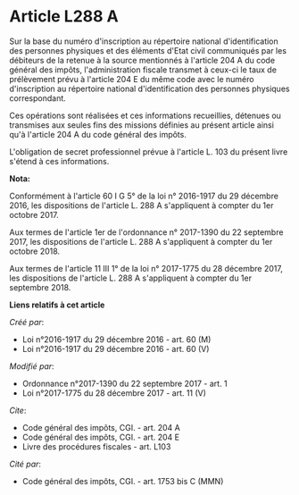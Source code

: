 # Article L288 A

Sur la base du numéro d'inscription au répertoire national d'identification des personnes physiques et des éléments d'Etat
civil communiqués par les débiteurs de la retenue à la source mentionnés à l'article 204 A du code général des impôts,
l'administration fiscale transmet à ceux-ci le taux de prélèvement prévu à l'article 204 E du même code avec le numéro
d'inscription au répertoire national d'identification des personnes physiques correspondant.

Ces opérations sont réalisées et ces informations recueillies, détenues ou transmises aux seules fins des missions définies
au présent article ainsi qu'à l'article 204 A du code général des impôts.

L'obligation de secret professionnel prévue à l'article L. 103 du présent livre s'étend à ces informations.

**Nota:**

Conformément à l'article 60 I G 5° de la loi n° 2016-1917 du 29 décembre 2016, les dispositions de l'article L. 288 A
s'appliquent à compter du 1er octobre 2017.

Aux termes de l'article 1er de l'ordonnance n° 2017-1390 du 22 septembre 2017, les dispositions de l'article L. 288 A
s'appliquent à compter du 1er octobre 2018.

Aux termes de l'article 11 III 1° de la loi n° 2017-1775 du 28 décembre 2017, les dispositions de l'article L. 288 A
s'appliquent à compter du 1er septembre 2018.

**Liens relatifs à cet article**

_Créé par_:

  - Loi n°2016-1917 du 29 décembre 2016 - art. 60 (M)
  - Loi n°2016-1917 du 29 décembre 2016 - art. 60 (V)

_Modifié par_:

  - Ordonnance n°2017-1390 du 22 septembre 2017 - art. 1
  - Loi n°2017-1775 du 28 décembre 2017 - art. 11 (V)

_Cite_:

  - Code général des impôts, CGI. - art. 204 A
  - Code général des impôts, CGI. - art. 204 E
  - Livre des procédures fiscales - art. L103

_Cité par_:

  - Code général des impôts, CGI. - art. 1753 bis C (MMN)
